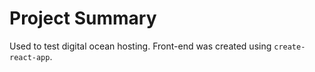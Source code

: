 # Project Summary

Used to test digital ocean hosting. Front-end was created using `create-react-app`. 
